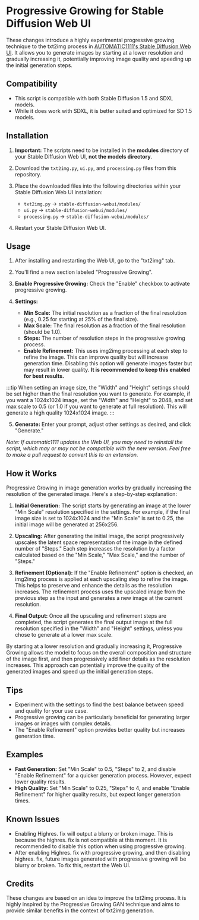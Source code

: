 # Progressive Growing for Stable Diffusion Web UI

These changes introduce a highly experimental progressive growing technique to the txt2img process in [AUTOMATIC1111's Stable Diffusion Web UI](https://github.com/AUTOMATIC1111/stable-diffusion-webui). It allows you to generate images by starting at a lower resolution and gradually increasing it, potentially improving image quality and speeding up the initial generation steps.

## Compatibility

- This script is compatible with both Stable Diffusion 1.5 and SDXL models.
- While it does work with SDXL, it is better suited and optimized for SD 1.5 models.

## Installation

1. **Important:** The scripts need to be installed in the **modules** directory of your Stable Diffusion Web UI, **not the models directory**.

2. Download the `txt2img.py`, `ui.py`, and `processing.py` files from this repository.

3. Place the downloaded files into the following directories within your Stable Diffusion Web UI installation:
   - `txt2img.py` →  `stable-diffusion-webui/modules/`
   - `ui.py` →  `stable-diffusion-webui/modules/`
   - `processing.py` →  `stable-diffusion-webui/modules/`

4. Restart your Stable Diffusion Web UI.

## Usage

1. After installing and restarting the Web UI, go to the "txt2img" tab.

2. You'll find a new section labeled "Progressive Growing".

3. **Enable Progressive Growing:** Check the "Enable" checkbox to activate progressive growing.

4. **Settings:**
   - **Min Scale:** The initial resolution as a fraction of the final resolution (e.g., 0.25 for starting at 25% of the final size).
   - **Max Scale:** The final resolution as a fraction of the final resolution (should be 1.0).
   - **Steps:** The number of resolution steps in the progressive growing process.
   - **Enable Refinement:** This uses img2img processing at each step to refine the image. This can improve quality but will increase generation time. Disabling this option will generate images faster but may result in lower quality. **It is recommended to keep this enabled for best results.**

:::tip
When setting an image size, the "Width" and "Height" settings should be set higher than the final resolution you want to generate. For example, if you want a 1024x1024 image, set the "Width" and "Height" to 2048, and set max scale to 0.5 (or 1.0 if you want to generate at full resolution). This will generate a high quality 1024x1024 image.
:::

5. **Generate:** Enter your prompt, adjust other settings as desired, and click "Generate."

*Note: If automatic1111 updates the Web UI, you may need to reinstall the script, which may or may not be compatible with the new version. Feel free to make a pull request to convert this to an extension.*

## How it Works

Progressive Growing in image generation works by gradually increasing the resolution of the generated image. Here's a step-by-step explanation:

1. **Initial Generation:** The script starts by generating an image at the lower "Min Scale" resolution specified in the settings. For example, if the final image size is set to 1024x1024 and the "Min Scale" is set to 0.25, the initial image will be generated at 256x256.

2. **Upscaling:** After generating the initial image, the script progressively upscales the latent space representation of the image in the defined number of "Steps." Each step increases the resolution by a factor calculated based on the "Min Scale," "Max Scale," and the number of "Steps."

3. **Refinement (Optional):** If the "Enable Refinement" option is checked, an img2img process is applied at each upscaling step to refine the image. This helps to preserve and enhance the details as the resolution increases. The refinement process uses the upscaled image from the previous step as the input and generates a new image at the current resolution.

4. **Final Output:** Once all the upscaling and refinement steps are completed, the script generates the final output image at the full resolution specified in the "Width" and "Height" settings, unless you chose to generate at a lower max scale.

By starting at a lower resolution and gradually increasing it, Progressive Growing allows the model to focus on the overall composition and structure of the image first, and then progressively add finer details as the resolution increases. This approach can potentially improve the quality of the generated images and speed up the initial generation steps.

## Tips

- Experiment with the settings to find the best balance between speed and quality for your use case.
- Progressive growing can be particularly beneficial for generating larger images or images with complex details.
- The "Enable Refinement" option provides better quality but increases generation time.

## Examples

- **Fast Generation:**  Set "Min Scale" to 0.5, "Steps" to 2, and disable "Enable Refinement" for a quicker generation process. However, expect lower quality results.
- **High Quality:**  Set "Min Scale" to 0.25, "Steps" to 4, and enable "Enable Refinement" for higher quality results, but expect longer generation times.

## Known Issues
- Enabling Highres. fix will output a blurry or broken image. This is because the highres. fix is not compatible at this moment. It is recommended to disable this option when using progressive growing.
- After enabling Highres. fix with progressive growing, and then disabling highres. fix, future images generated with progressive growing will be blurry or broken. To fix this, restart the Web UI.

## Credits

These changes are based on an idea to improve the txt2img process. It is highly inspired by the Progressive Growing GAN technique and aims to provide similar benefits in the context of txt2img generation.